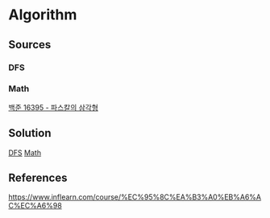# Algorithm

## Sources

### DFS

### Math

[백준 16395 - 파스칼의 삼각형](/Math/backjoon_16395.cpp)

## Solution
[DFS](/Solution/DFS.pdf)
[Math](/Solution/Math.pdf)


## References
https://www.inflearn.com/course/%EC%95%8C%EA%B3%A0%EB%A6%AC%EC%A6%98
